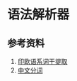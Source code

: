 # 语法解析器







## 参考资料
1. [印欧语系词干提取](https://snowballstem.org/)
2. [中文分词](https://github.com/zhongxinghong/gojieba)